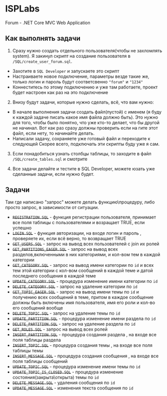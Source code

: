 # ISPLabs
Forum - .NET Core MVC Web Application

## Как выполнять задачи

1. Сразу нужно создать отдельного пользователя(чтобы не захломлять system). Я закинул скрипт на создание пользователя в `/SQL/create_user_forum.sql`.
  * Захотите в `SQL Developer` и запускаете это скрипт
  * Настраиваете новое подключение, параметры везде такие же, только логин и пароль будут соответсвенно `"forum"` и `"1234"`
  * Коннеститесь по этому подключению и уже там работаете, проект будет настроен как раз на это подключение
 
2. Внизу будут задачи, которые нужно сделать, всё, что вам нужно:
  * В начале выполнения задачи создать файл(пустой) с именем (я буду к каждой задаче писать какое имя файла должно быть). Это нужно для того, чтобы было понятно, что уже кто-то делает, что бы другой не начинал. Вот как раз сразу должны проверить если на гите этот файл, если нету, то начинайте делать.
  * Написали задачу, сохраняете уже готовый файл и переходите к следующей
  Скорее всего, подключать эти скрипты буду уже я сам.

3. Если понадобиться узнать столбцы таблицы, то заходите в файл `/SQL/create_tables.sql` и смотрите

4. Все задачи делайте и тестите в SQL Developer, можете юзать уже сделанные задачи, если нужно будет.

## Задачи
Там где написано "запрос" можете делать функцию\процедуру, либо просто запрос, в зависимости от ситуации.

 - ~~`REGISTRATION.SQL`~~ - функция регистрации пользователя, принимает все поля таблицы c пользователями и возращает TRUE, если успешно
 - ~~`LOGIN.SQL`~~ - функция авторизации, на входе логин и пароль , проверяете их, если всё верно, то возвращает TRUE
 - ~~`GET_USERS.SQL`~~ - запрос на вывод всех пользователей с join их ролей
 - ~~`GET_PARTITIONS_EAGER.SQL`~~ - запрос на вывод всех разделов,включенными в них категориями, и кол-вом тем в каждой категории
 - ~~`GET_CATEGORY.SQL`~~ - запрос на вывод имени категории по `id` и всех тем этой категории с кол-вом сообщений в каждой теме и датой последнего сообщения в каждой теме
 - ~~`UPDATE_CATEGORY.SQL`~~ - процедура изменение имени категории по `id`
 - ~~`DELETE_CATEGORY.SQL`~~ - запрос на удаление категории по `id`
 - ~~`GET_TOPIC_EAGER.SQL`~~ - запрос на вывод имени темы по `id` и получению всех сообщений в теме, притом в каждое сообщение должны быть включены имя пользователя, имя его роли и кол-во его сообщений вообще
 - ~~`DELETE_TOPIC.SQL`~~ - запрос на удаление темы по `id`
 - ~~`UPDATE_PARTITION.SQL`~~ - процедура изменение имени раздела по `id`
 - ~~`DELETE_PARTITION.SQL`~~ - запрос на удаление раздела по `id`
 - ~~`GET_ROLES.SQL`~~ - запрос на вывод всех ролей
 - ~~`INSERT_PARTITION.SQL`~~ - процедура создания раздела , на входе все поля таблицы раздела
 - ~~`INSERT_TOPIC.SQL`~~ - процедура создания темы , на входе все поля таблицы темы
 - ~~`INSERT_MESSAGE.SQL`~~ - процедура создания сообщения , на входе все поля таблицы сообщений
 - ~~`UPDATE_TOPIC.SQL`~~ - процедура изменение имени темы по `id`
 - ~~`UPDATE_TOPIC_IS_CLOSED.SQL`~~ - процедура изменение состояния(закрыта\открыта) темы по `id`
 - ~~`DELETE_MESSAGE.SQL`~~ - удаления сообщения по `id`
 - ~~`UPDATE_MESSAGE.SQL`~~ - изменения текста сообщения по `id`

